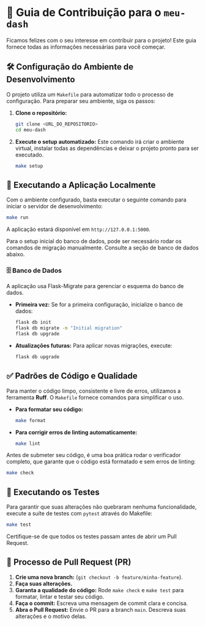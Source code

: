 # 🤝 Guia de Contribuição para o `meu-dash`

Ficamos felizes com o seu interesse em contribuir para o projeto! Este guia fornece todas as informações necessárias para você começar.

## 🛠️ Configuração do Ambiente de Desenvolvimento

O projeto utiliza um `Makefile` para automatizar todo o processo de configuração. Para preparar seu ambiente, siga os passos:

1. **Clone o repositório:**

    ```bash
    git clone <URL_DO_REPOSITORIO>
    cd meu-dash
    ```

2. **Execute o setup automatizado:**
    Este comando irá criar o ambiente virtual, instalar todas as dependências e deixar o projeto pronto para ser executado.

    ```bash
    make setup
    ```

## 🚀 Executando a Aplicação Localmente

Com o ambiente configurado, basta executar o seguinte comando para iniciar o servidor de desenvolvimento:

```bash
make run
```

A aplicação estará disponível em `http://127.0.0.1:5000`.

Para o setup inicial do banco de dados, pode ser necessário rodar os comandos de migração manualmente. Consulte a seção de banco de dados abaixo.

### 🗄️ Banco de Dados

A aplicação usa Flask-Migrate para gerenciar o esquema do banco de dados.

- **Primeira vez:** Se for a primeira configuração, inicialize o banco de dados:

    ```bash
    flask db init
    flask db migrate -m "Initial migration"
    flask db upgrade
    ```

- **Atualizações futuras:** Para aplicar novas migrações, execute:

    ```bash
    flask db upgrade
    ```

## ✅ Padrões de Código e Qualidade

Para manter o código limpo, consistente e livre de erros, utilizamos a ferramenta **Ruff**. O `Makefile` fornece comandos para simplificar o uso.

- **Para formatar seu código:**

    ```bash
    make format
    ```

- **Para corrigir erros de linting automaticamente:**

    ```bash
    make lint
    ```

Antes de submeter seu código, é uma boa prática rodar o verificador completo, que garante que o código está formatado e sem erros de linting:

```bash
make check
```

## 🧪 Executando os Testes

Para garantir que suas alterações não quebraram nenhuma funcionalidade, execute a suíte de testes com `pytest` através do Makefile:

```bash
make test
```

Certifique-se de que todos os testes passam antes de abrir um Pull Request.

## 📄 Processo de Pull Request (PR)

1. **Crie uma nova branch:** (`git checkout -b feature/minha-feature`).
2. **Faça suas alterações.**
3. **Garanta a qualidade do código:** Rode `make check` e `make test` para formatar, lintar e testar seu código.
4. **Faça o commit:** Escreva uma mensagem de commit clara e concisa.
5. **Abra o Pull Request:** Envie o PR para a branch `main`. Descreva suas alterações e o motivo delas.
